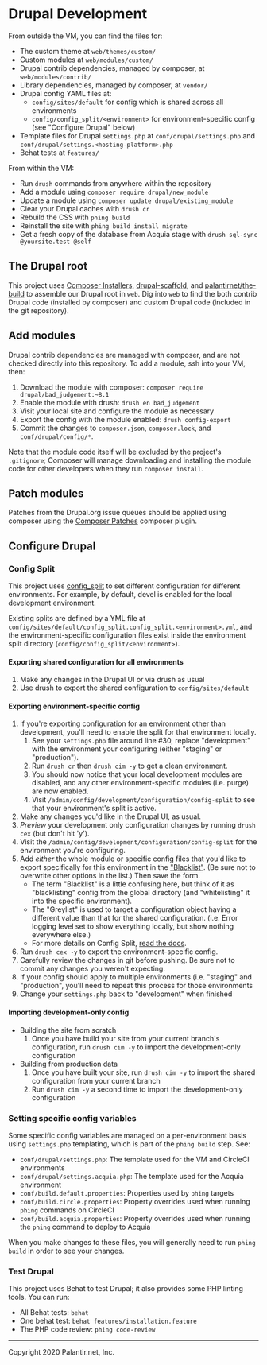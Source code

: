 # Drupal Development



From outside the VM, you can find the files for:

* The custom theme at `web/themes/custom/`
* Custom modules at `web/modules/custom/`
* Drupal contrib dependencies, managed by composer, at `web/modules/contrib/`
* Library dependencies, managed by composer, at `vendor/`
* Drupal config YAML files at:
    * `config/sites/default` for config which is shared across all environments
    * `config/config_split/<environment>` for environment-specific config (see "Configure Drupal" below)
* Template files for Drupal `settings.php` at `conf/drupal/settings.php` and `conf/drupal/settings.<hosting-platform>.php`
* Behat tests at `features/`

From within the VM:

* Run `drush` commands from anywhere within the repository
* Add a module using `composer require drupal/new_module`
* Update a module using `composer update drupal/existing_module`
* Clear your Drupal caches with `drush cr`
* Rebuild the CSS with `phing build`
* Reinstall the site with `phing build install migrate`
* Get a fresh copy of the database from Acquia stage with `drush sql-sync @yoursite.test @self`

## The Drupal root

This project uses [Composer Installers](https://github.com/composer/installers), [drupal-scaffold](https://github.com/drupal-composer/drupal-scaffold), and [palantirnet/the-build](https://github.com/palantirnet/the-build) to assemble our Drupal root in `web`. Dig into `web` to find the both contrib Drupal code (installed by composer) and custom Drupal code (included in the git repository).

## Add modules

Drupal contrib dependencies are managed with composer, and are not checked directly into this repository. To add a module, ssh into your VM, then:

1. Download the module with composer: `composer require drupal/bad_judgement:~8.1`
2. Enable the module with drush: `drush en bad_judgement`
3. Visit your local site and configure the module as necessary
4. Export the config with the module enabled: `drush config-export`
5. Commit the changes to `composer.json`, `composer.lock`, and `conf/drupal/config/*`.

Note that the module code itself will be excluded by the project's `.gitignore`; Composer will manage downloading and installing the module code for other developers when they run `composer install`.

## Patch modules

Patches from the Drupal.org issue queues should be applied using composer using the [Composer Patches](https://github.com/cweagans/composer-patches) composer plugin.


## Configure Drupal

### Config Split

This project uses [config_split](https://www.drupal.org/project/config_split) to set different configuration for different environments. For example, by default, devel is enabled for the local development environment.
 
Existing splits are defined by a YML file at `config/sites/default/config_split.config_split.<environment>.yml`, and the environment-specific configuration files exist inside the environment split directory (`config/config_split/<environment>`). 

#### Exporting shared configuration for all environments

1. Make any changes in the Drupal UI or via drush as usual
1. Use drush to export the shared configuration to `config/sites/default`

#### Exporting environment-specific config

1. If you're exporting configuration for an environment other than development, you'll need to enable the split for that environment locally.  
    1. See your `settings.php` file around line #30, replace "development" with the environment your configuring (either "staging" or "production").
    1. Run `drush cr` then `drush cim -y` to get a clean environment.
    1. You should now notice that your local development modules are disabled, and any other environment-specific modules (i.e. purge) are now enabled.
    1. Visit `/admin/config/development/configuration/config-split` to see that your environment's split is active.
1. Make any changes you'd like in the Drupal UI, as usual.
1. _Preview_ your development only configuration changes by running `drush cex` (but don't hit 'y').
1. Visit the `/admin/config/development/configuration/config-split` for the environment you're configuring.
1. Add _either_ the whole module or specific config files that you'd like to export specifically for this environment in the ["Blacklist"](https://www.drupal.org/docs/8/modules/configuration-split/blacklist). (Be sure not to overwrite other options in the list.) Then save the form.
    * The term "Blacklist" is a little confusing here, but think of it as "blacklisting" config from the global directory (and "whitelisting" it into the specific environment).
    * The "Greylist" is used to target a configuration object having a different value than that for the shared configuration. (i.e. Error logging level set to show everything locally, but show nothing everywhere else.)
    * For more details on Config Split, [read the docs](https://www.drupal.org/docs/8/modules/configuration-split).
1. Run `drush cex -y` to export the environment-specific config.
1. Carefully review the changes in git before pushing. Be sure not to commit any changes you weren't expecting.
1. If your config should apply to multiple environments (i.e. "staging" and "production", you'll need to repeat this process for those environments
1. Change your `settings.php` back to "development" when finished

#### Importing development-only config

* Building the site from scratch
    1. Once you have build your site from your current branch's configuration, run `drush cim -y` to import the development-only configuration
* Building from production data
    1. Once you have built your site, run `drush cim -y` to import the shared configuration from your current branch
    1. Run `drush cim -y` a second time to import the development-only configuration 

### Setting specific config variables

Some specific config variables are managed on a per-environment basis using `settings.php` templating, which is part of the `phing build` step. See:

* `conf/drupal/settings.php`: The template used for the VM and CircleCI environments
* `conf/drupal/settings.acquia.php`: The template used for the Acquia environment
* `conf/build.default.properties`: Properties used by `phing` targets
* `conf/build.circle.properties`: Property overrides used when running `phing` commands on CircleCI
* `conf/build.acquia.properties`: Property overrides used when running the `phing` command to deploy to Acquia

When you make changes to these files, you will generally need to run `phing build` in order to see your changes.

### Test Drupal

This project uses Behat to test Drupal; it also provides some PHP linting tools. You can run:

* All Behat tests: `behat`
* One behat test: `behat features/installation.feature`
* The PHP code review: `phing code-review`

----
Copyright 2020 Palantir.net, Inc.
